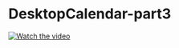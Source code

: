 # DesktopCalendar-part3
[![Watch the video](https://i.ytimg.com/vi/1ZGlUUYlB1s/hqdefault.jpg?sqp=-oaymwEcCNACELwBSFXyq4qpAw4IARUAAIhCGAFwAcABBg==&rs=AOn4CLDTEh6tcC5wkCI6QEdeUXKGL8wkrQ)](https://www.youtube.com/watch?v=1ZGlUUYlB1s)
